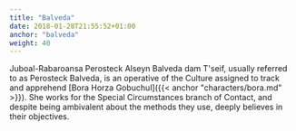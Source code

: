 ```yaml
---
title: "Balveda"
date: 2018-01-28T21:55:52+01:00
anchor: "balveda"
weight: 40
---
```


Juboal-Rabaroansa Perosteck Alseyn Balveda dam T'seif, usually referred to as Perosteck Balveda, is an operative of the Culture assigned to track and apprehend [Bora Horza Gobuchul]({{< anchor "characters/bora.md" >}}). She works for the Special Circumstances branch of Contact, and despite being ambivalent about the methods they use, deeply believes in their objectives.
